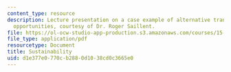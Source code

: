 ```yaml
---
content_type: resource
description: Lecture presentation on a case example of alternative transportation
  opportunities, courtesy of Dr. Roger Saillent.
file: https://ol-ocw-studio-app-production.s3.amazonaws.com/courses/15-992-s-lab-laboratory-for-sustainable-business-spring-2008/d1e377e0770cb2880d1038cd0c3665e0_lec_13.pdf
file_type: application/pdf
resourcetype: Document
title: Sustainability
uid: d1e377e0-770c-b288-0d10-38cd0c3665e0
---
```

